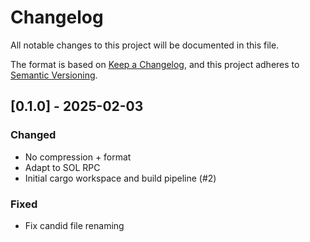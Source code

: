 # Changelog

All notable changes to this project will be documented in this file.

The format is based on [Keep a Changelog](https://keepachangelog.com/en/1.0.0/),
and this project adheres to [Semantic Versioning](https://semver.org/spec/v2.0.0.html).

## [0.1.0] - 2025-02-03

### Changed

- No compression + format
- Adapt to SOL RPC
- Initial cargo workspace and build pipeline (#2)

### Fixed

- Fix candid file renaming


<!-- generated by git-cliff -->
